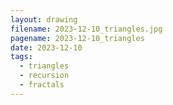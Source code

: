 ```yaml
---
layout: drawing
filename: 2023-12-10_triangles.jpg
pagename: 2023-12-10_triangles
date: 2023-12-10
tags:
  - triangles
  - recursion
  - fractals
---
```

